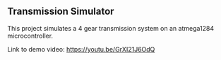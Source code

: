 ## Transmission Simulator

This project simulates a 4 gear transmission system on an atmega1284 microcontroller.

Link to demo video: https://youtu.be/GrXI21J6OdQ
